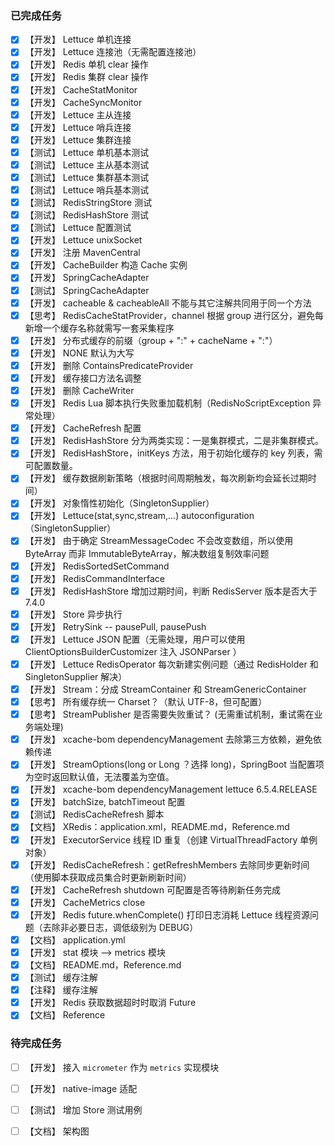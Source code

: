 ### 已完成任务

- [X] 【开发】 Lettuce 单机连接
- [X] 【开发】 Lettuce 连接池（无需配置连接池）
- [X] 【开发】 Redis 单机 clear 操作
- [X] 【开发】 Redis 集群 clear 操作
- [X] 【开发】 CacheStatMonitor
- [X] 【开发】 CacheSyncMonitor
- [X] 【开发】 Lettuce 主从连接
- [X] 【开发】 Lettuce 哨兵连接
- [X] 【开发】 Lettuce 集群连接
- [X] 【测试】 Lettuce 单机基本测试
- [X] 【测试】 Lettuce 主从基本测试
- [X] 【测试】 Lettuce 集群基本测试
- [X] 【测试】 Lettuce 哨兵基本测试
- [X] 【测试】 RedisStringStore 测试
- [X] 【测试】 RedisHashStore 测试
- [X] 【测试】 Lettuce 配置测试
- [X] 【开发】 Lettuce unixSocket
- [X] 【开发】 注册 MavenCentral
- [X] 【开发】 CacheBuilder 构造 Cache 实例
- [X] 【开发】 SpringCacheAdapter
- [X] 【测试】 SpringCacheAdapter
- [X] 【开发】 cacheable & cacheableAll 不能与其它注解共同用于同一个方法
- [X] 【思考】 RedisCacheStatProvider，channel 根据 group 进行区分，避免每新增一个缓存名称就需写一套采集程序
- [X] 【开发】 分布式缓存的前缀（group + ":" + cacheName + ":"）
- [X] 【开发】 NONE 默认为大写
- [X] 【开发】 删除 ContainsPredicateProvider
- [X] 【开发】 缓存接口方法名调整
- [X] 【开发】 删除 CacheWriter
- [X] 【开发】 Redis Lua 脚本执行失败重加载机制（RedisNoScriptException 异常处理）
- [X] 【开发】 CacheRefresh 配置
- [X] 【开发】 RedisHashStore 分为两类实现：一是集群模式，二是非集群模式。
- [X] 【开发】 RedisHashStore，initKeys 方法，用于初始化缓存的 key 列表，需可配置数量。
- [X] 【开发】 缓存数据刷新策略（根据时间周期触发，每次刷新均会延长过期时间）
- [X] 【开发】 对象惰性初始化（SingletonSupplier）
- [X] 【开发】 Lettuce(stat,sync,stream,...) autoconfiguration（SingletonSupplier）
- [X] 【开发】 由于确定 StreamMessageCodec 不会改变数组，所以使用 ByteArray 而非 ImmutableByteArray，解决数组复制效率问题
- [X] 【开发】 RedisSortedSetCommand
- [X] 【开发】 RedisCommandInterface
- [X] 【开发】 RedisHashStore 增加过期时间，判断 RedisServer 版本是否大于 7.4.0
- [X] 【开发】 Store 异步执行
- [X] 【开发】 RetrySink -- pausePull, pausePush
- [X] 【开发】 Lettuce JSON 配置（无需处理，用户可以使用 ClientOptionsBuilderCustomizer 注入 JSONParser ）
- [X] 【开发】 Lettuce RedisOperator 每次新建实例问题（通过 RedisHolder 和 SingletonSupplier 解决）
- [X] 【开发】 Stream：分成 StreamContainer 和 StreamGenericContainer
- [X] 【思考】 所有缓存统一 Charset？（默认 UTF-8，但可配置）
- [X] 【思考】 StreamPublisher 是否需要失败重试？ (无需重试机制，重试需在业务端处理)
- [X] 【开发】 xcache-bom dependencyManagement 去除第三方依赖，避免依赖传递
- [X] 【开发】 StreamOptions(long or Long ？选择 long)，SpringBoot 当配置项为空时返回默认值，无法覆盖为空值。
- [X] 【开发】 xcache-bom dependencyManagement lettuce 6.5.4.RELEASE
- [X] 【开发】 batchSize, batchTimeout 配置
- [X] 【测试】 RedisCacheRefresh 脚本
- [X] 【文档】 XRedis：application.xml，README.md，Reference.md
- [X] 【开发】 ExecutorService 线程 ID 重复（创建 VirtualThreadFactory 单例对象）
- [X] 【开发】 RedisCacheRefresh：getRefreshMembers 去除同步更新时间（使用脚本获取成员集合时更新刷新时间）
- [X] 【开发】 CacheRefresh shutdown 可配置是否等待刷新任务完成
- [X] 【开发】 CacheMetrics close
- [X] 【开发】 Redis future.whenComplete() 打印日志消耗 Lettuce 线程资源问题（去除非必要日志，调低级别为 DEBUG）
- [X] 【文档】 application.yml
- [X] 【开发】 stat 模块 ——> metrics 模块
- [X] 【文档】 README.md，Reference.md
- [X] 【测试】 缓存注解
- [X] 【注释】 缓存注解
- [X] 【开发】 Redis 获取数据超时时取消 Future
- [X] 【文档】 Reference

### 待完成任务

- [ ] 【开发】 接入 `micrometer` 作为 `metrics` 实现模块
- [ ] 【开发】 native-image 适配
- [ ] 【测试】 增加 Store 测试用例
- [ ] 【文档】 架构图

